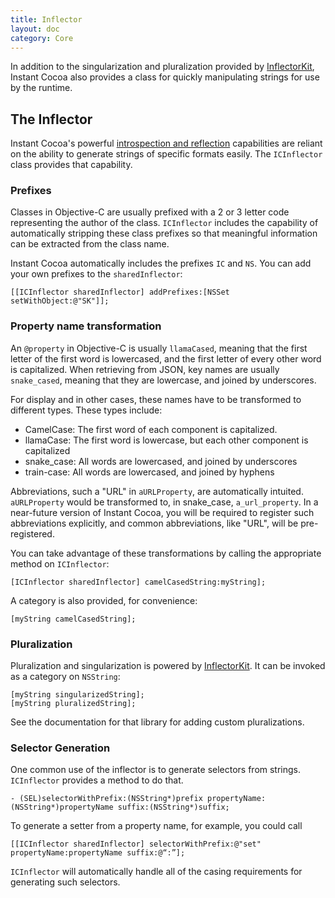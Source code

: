 ```yaml
---
title: Inflector
layout: doc
category: Core
---
```



In addition to the singularization and pluralization provided by [InflectorKit](https://github.com/mattt/InflectorKit), Instant Cocoa also provides a class for quickly manipulating strings for use by the runtime.

## The Inflector

Instant Cocoa's powerful [introspection and reflection](../instant-model/reflection) capabilities are reliant on the ability to generate strings of specific formats easily. The `ICInflector` class provides that capability.

### Prefixes

Classes in Objective-C are usually prefixed with a 2 or 3 letter code representing the author of the class. `ICInflector` includes the capability of automatically stripping these class prefixes so that meaningful information can be extracted from the class name.

Instant Cocoa automatically includes the prefixes `IC` and `NS`.  You can add your own prefixes to the `sharedInflector`:

    [[ICInflector sharedInflector] addPrefixes:[NSSet setWithObject:@"SK"]];

### Property name transformation

An `@property` in Objective-C is usually `llamaCased`, meaning that the first letter of the first word is lowercased, and the first letter of every other word is capitalized. When retrieving from JSON, key names are usually `snake_cased`, meaning that they are lowercase, and joined by underscores.

For display and in other cases, these names have to be transformed to different types. These types include:

* CamelCase: The first word of each component is capitalized.
* llamaCase: The first word is lowercase, but each other component is capitalized
* snake_case: All words are lowercased, and joined by underscores
* train-case: All words are lowercased, and joined by hyphens

Abbreviations, such a "URL" in `aURLProperty`, are automatically intuited. `aURLProperty` would be transformed to, in snake\_case, `a_url_property`. In a near-future version of Instant Cocoa, you will be required to register such abbreviations explicitly, and common abbreviations, like "URL", will be pre-registered.

You can take advantage of these transformations by calling the appropriate method on `ICInflector`:

	[ICInflector sharedInflector] camelCasedString:myString];

A category is also provided, for convenience:

	[myString camelCasedString];

### Pluralization

Pluralization and singularization is powered by [InflectorKit](https://github.com/mattt/InflectorKit). It can be invoked as a category on `NSString`:

	[myString singularizedString];
	[myString pluralizedString];

See the documentation for that library for adding custom pluralizations.

### Selector Generation

One common use of the inflector is to generate selectors from strings. `ICInflector` provides a method to do that.

    - (SEL)selectorWithPrefix:(NSString*)prefix propertyName:(NSString*)propertyName suffix:(NSString*)suffix;

To generate a setter from a property name, for example, you could call

    [[ICInflector sharedInflector] selectorWithPrefix:@"set" propertyName:propertyName suffix:@“:”];

`ICInflector` will automatically handle all of the casing requirements for generating such selectors.

